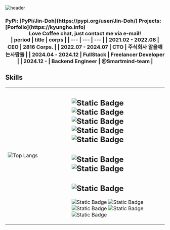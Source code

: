![header](https://capsule-render.vercel.app/api?type=venom&text=Hello,%20I%27m%20Jin-Doh!)

<h3 align="center>Hello, I'm KyungHo Kim who's growing every day!</h3>

<table>
  <tr>
    <td width="50%">
      PyPi: [PyPi/Jin-Doh](https://pypi.org/user/Jin-Doh/)
    </td>
    <td width="50%">
      Projects: [Porfolio](https://kyungho.info)
    </td>
  </tr>
</table>

<div align="center">
  Love Coffee chat, just contact me via e-mail!
</div>

<div align="center">
  | period | title | corps |
  | --- | --- | --- |
  | 2021.02 - 2022.08 | CEO | 2816 Corps. |
  | 2022.07 - 2024.07 | CTO | 주식회사 알을깨는사람들 |
  | 2024.04 - 2024.12 | FullStack | Freelancer Developer |
  | 2024.12 -         | Backend Engineer | @Smartmind-team |
</div>

## Skills
<table>
<tr>
<td width="40%">

![Top Langs](https://github-readme-stats.vercel.app/api/top-langs/?username=jin-doh&layout=donut-vertical)

</td>
<td width="60%">

![Static Badge](https://img.shields.io/badge/python-20232a.svg?style=for-the-badge&logo=python)
![Static Badge](https://img.shields.io/badge/poetry-20232a.svg?style=for-the-badge&logo=poetry)
![Static Badge](https://img.shields.io/badge/pytest-20232a.svg?style=for-the-badge&logo=pytest)
![Static Badge](https://img.shields.io/badge/pytorch-20232a.svg?style=for-the-badge&logo=pytorch)
![Static Badge](https://img.shields.io/badge/fastapi-20232a.svg?style=for-the-badge&logo=fastapi)
---
![Static Badge](https://img.shields.io/badge/dart-20232a.svg?style=for-the-badge&logo=dart&)
![Static Badge](https://img.shields.io/badge/flutter-20232a.svg?style=for-the-badge&logo=flutter&)
---
![Static Badge](https://img.shields.io/badge/svelte-20232a.svg?style=for-the-badge&logo=svelte&)
---
![Static Badge](https://img.shields.io/badge/docker-20232a.svg?style=for-the-badge&logo=docker&)
![Static Badge](https://img.shields.io/badge/kubernetes-20232a.svg?style=for-the-badge&logo=kubernetes&)
![Static Badge](https://img.shields.io/badge/git-20232a.svg?style=for-the-badge&logo=git&)
![Static Badge](https://img.shields.io/badge/github-20232a.svg?style=for-the-badge&logo=github&)
![Static Badge](https://img.shields.io/badge/gitlab-20232a.svg?style=for-the-badge&logo=gitlab&)

</td>
</tr>
</table>
